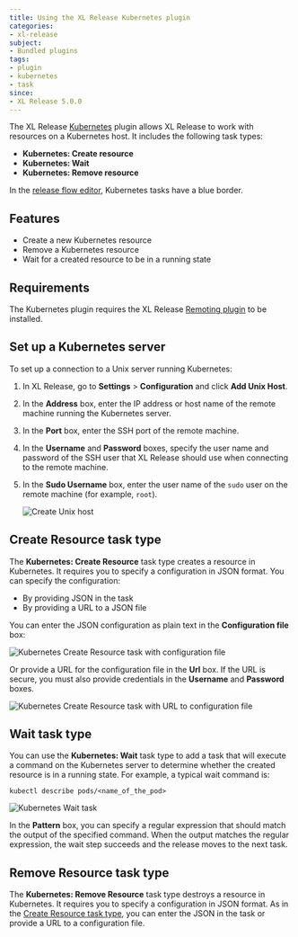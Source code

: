 ```yaml
---
title: Using the XL Release Kubernetes plugin
categories:
- xl-release
subject:
- Bundled plugins
tags:
- plugin
- kubernetes
- task
since:
- XL Release 5.0.0
---
```


The XL Release [Kubernetes](http://kubernetes.io/) plugin allows XL Release to work with resources on a Kubernetes host. It includes the following task types:

* **Kubernetes: Create resource**
* **Kubernetes: Wait**
* **Kubernetes: Remove resource**

In the [release flow editor](/xl-release/how-to/using-the-release-flow-editor.html), Kubernetes tasks have a blue border.

## Features

* Create a new Kubernetes resource
* Remove a Kubernetes resource
* Wait for a created resource to be in a running state

## Requirements

The Kubernetes plugin requires the XL Release [Remoting plugin](/xl-release/how-to/remoting-plugin.html) to be installed.

## Set up a Kubernetes server

To set up a connection to a Unix server running Kubernetes:

1. In XL Release, go to **Settings** > **Configuration** and click **Add Unix Host**.
2. In the **Address** box, enter the IP address or host name of the remote machine running the Kubernetes server.
3. In the **Port** box, enter the SSH port of the remote machine.
4. In the **Username** and **Password** boxes, specify the user name and password of the SSH user that XL Release should use when connecting to the remote machine.
5. In the **Sudo Username** box, enter the user name of the `sudo` user on the remote machine (for example, `root`).

    ![Create Unix host](../images/xlr-kubernetes-plugin/kubernetes-unix-host.png)

## Create Resource task type

The **Kubernetes: Create Resource** task type creates a resource in Kubernetes. It requires you to specify a configuration in JSON format. You can specify the configuration:

* By providing JSON in the task
* By providing a URL to a JSON file

You can enter the JSON configuration as plain text in the **Configuration file** box:

![Kubernetes Create Resource task with configuration file](../images/xlr-kubernetes-plugin/kubernetes-create-resource-config-file.png)

Or provide a URL for the configuration file in the **Url** box. If the URL is secure, you must also provide credentials in the **Username** and **Password** boxes.

![Kubernetes Create Resource task with URL to configuration file](../images/xlr-kubernetes-plugin/kubernetes-create-resource-url.png)

## Wait task type

You can use the **Kubernetes: Wait** task type to add a task that will execute a command on the Kubernetes server to determine whether the created resource is in a running state. For example, a typical wait command is:

    kubectl describe pods/<name_of_the_pod>

![Kubernetes Wait task](../images/xlr-kubernetes-plugin/kubernetes-wait-task.png)

In the **Pattern** box, you can specify a regular expression that should match the output of the specified command. When the output matches the regular expression, the wait step succeeds and the release moves to the next task.

## Remove Resource task type

The **Kubernetes: Remove Resource** task type destroys a resource in Kubernetes. It requires you to specify a configuration in JSON format. As in the [Create Resource task type](#create-resource-task-type), you can enter the JSON in the task or provide a URL to a configuration file.
